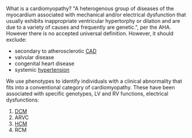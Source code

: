 What is a cardiomyopathy? "A heterogenous group of diseases of the myocardium associated with mechanical and/or electrical dysfunction that usually exhibits inappropriate ventricular hypertorphy or dilation and are due to a variety of causes and frequently are genetic.", per the AHA. However there is no accepted universal definition. 
However, it should exclude:
- secondary to atherosclerotic [CAD](Ischemic%20Heart%20Disease/Chronic%20Coronary%20Syndrome.md)
- valvular disease
- congenital heart disease
- systemic [hypertension](Hypertension.md)

We use phenotypes to identify individuals with a clinical abnormality that fits into a conventional category of cardiomyopathy. These have been associated with specific genotypes, LV and RV functions, electrical dysfunctions:
1. [DCM](Heart%20Failure/Dilated%20Cardiomyopathy.md)
2. ARVC
3. [HCM](Hypertrophic%20Cardiomyopathy.md)
4. RCM